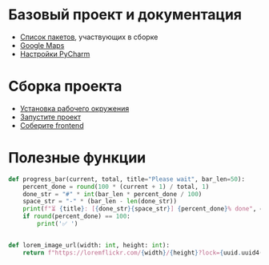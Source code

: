 # Базовый проект и документация
* [Список пакетов](docs/packages.md), участвующих в сборке
* [Google Maps](docs/other/google.md)
* [Настройки PyCharm](docs/ide/pycharm.md)

# Сборка проекта
* [Установка рабочего окружения](https://github.com/AlexElizard/env-doc)
* [Запустите проект](docs/apps/django/production.md)
* [Соберите frontend](docs/apps/react/production.md)

# Полезные функции
```python
def progress_bar(current, total, title="Please wait", bar_len=50):
    percent_done = round(100 * (current + 1) / total, 1)
    done_str = "#" * int(bar_len * percent_done / 100)
    space_str = "-" * (bar_len - len(done_str))
    print(f"⏳ {title}: [{done_str}{space_str}] {percent_done}% done", end='\r')
    if round(percent_done) == 100:
        print('✅ ')


def lorem_image_url(width: int, height: int):
    return f"https://loremflickr.com/{width}/{height}?lock={uuid.uuid4()}"
```
